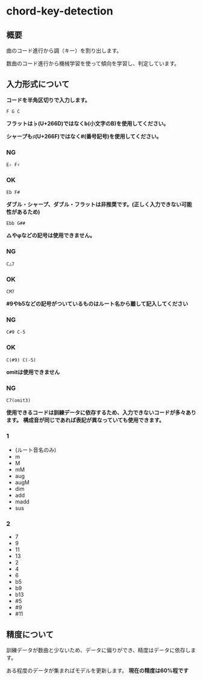 # chord-key-detection

## 概要
曲のコード進行から調（キー）を割り出します。

数曲のコード進行から機械学習を使って傾向を学習し、判定しています。

## 入力形式について
**コードを半角区切りで入力します。**

    F G C


**フラットは♭(U+266D)ではなくb(小文字のB)を使用してください。**

**シャープも♯(U+266F)ではなく#(番号記号)を使用してください。**

### NG

    E♭ F♯

### OK

    Eb F#


**ダブル・シャープ、ダブル・フラットは非推奨です。(正しく入力できない可能性があるため)**

    Ebb G##


**△やφなどの記号は使用できません。**

### NG

    C△7

### OK

    CM7


**#9やb5などの記号がついているものはルート名から離して記入してください**

### NG

    C#9 C-5

### OK

    C(#9) C(-5)


**omitは使用できません**

### NG

    C7(omit3)


**使用できるコードは訓練データに依存するため、入力できないコードが多々あります。**
**構成音が同じであれば表記が異なっていても使用できます。**
### 1
- (ルート音名のみ)
- m
- M
- mM
- aug
- augM
- dim
- add
- madd
- sus

### 2
- 7
- 9
- 11
- 13
- 2
- 4
- 6
- b5
- b9
- b13
- #5
- #9
- #11


## 精度について
訓練データが数曲と少ないため、データに偏りができ、精度はデータに依存します。

ある程度のデータが集まればモデルを更新します。
**現在の精度は60%程です**
